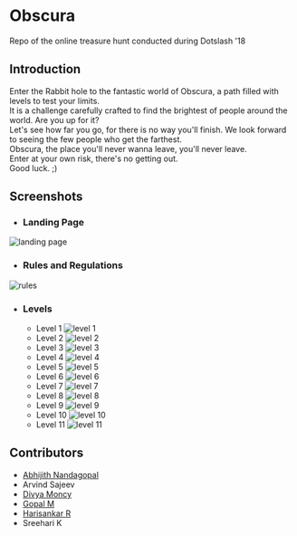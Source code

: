 # Obscura
Repo of the online treasure hunt conducted during Dotslash '18

## Introduction
Enter the Rabbit hole to the fantastic world of Obscura, a path filled with levels to test your limits. <br />
It is a challenge carefully crafted to find the brightest of people around the world. Are you up for it? <br />
Let's see how far you go, for there is no way you'll finish. We look forward to seeing the few people who get the farthest. <br />
Obscura, the place you'll never wanna leave, you'll never leave. <br />
Enter at your own risk, there's no getting out. <br />
Good luck. ;)

## Screenshots

* ### Landing Page
![landing page](https://github.com/Gopal9816/obscura/blob/master/screenshots/home.png)

* ### Rules and Regulations
![rules](https://github.com/Gopal9816/obscura/blob/master/screenshots/rules.png)

* ### Levels
  * Level 1
  ![level 1](https://github.com/Gopal9816/obscura/blob/master/screenshots/1.png)<br />
  * Level 2
  ![level 2](https://github.com/Gopal9816/obscura/blob/master/screenshots/2.png)<br />
  * Level 3
  ![level 3](https://github.com/Gopal9816/obscura/blob/master/screenshots/3.png)<br />
  * Level 4
  ![level 4](https://github.com/Gopal9816/obscura/blob/master/screenshots/4.png)<br />
  * Level 5
  ![level 5](https://github.com/Gopal9816/obscura/blob/master/screenshots/5.png)<br />
  * Level 6
  ![level 6](https://github.com/Gopal9816/obscura/blob/master/screenshots/6.png)<br />
  * Level 7
  ![level 7](https://github.com/Gopal9816/obscura/blob/master/screenshots/7.png)<br />
  * Level 8
  ![level 8](https://github.com/Gopal9816/obscura/blob/master/screenshots/8.png)<br />
  * Level 9
  ![level 9](https://github.com/Gopal9816/obscura/blob/master/screenshots/9.png)<br />
  * Level 10
  ![level 10](https://github.com/Gopal9816/obscura/blob/master/screenshots/10.png)<br />
  * Level 11
  ![level 11](https://github.com/Gopal9816/obscura/blob/master/screenshots/11.png)<br />

## Contributors
* [Abhijith Nandagopal](https://github.com/jith24)
* Arvind Sajeev
* [Divya Moncy](https://github.com/divyamoncy)
* [Gopal M](https://github.com/Gopal9816)
* [Harisankar R](https://github.com/RHariSankar)
* Sreehari K
